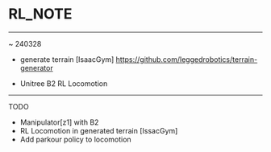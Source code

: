 # RL_NOTE

---
~ 240328
+ generate terrain [IsaacGym]  <https://github.com/leggedrobotics/terrain-generator>

+ Unitree B2 RL Locomotion

---
TODO
+ Manipulator[z1] with B2
+ RL Locomotion in generated terrain [IssacGym]
+ Add parkour policy to locomotion
